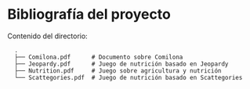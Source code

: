 # Bibliografía del proyecto

Contenido del directorio:

      .
      ├── Comilona.pdf		# Documento sobre Comilona
      ├── Jeopardy.pdf		# Juego de nutrición basado en Jeopardy
      ├── Nutrition.pdf		# Juego sobre agricultura y nutrición
      └── Scattegories.pdf	# Juego de nutrición basado en Scattegories

